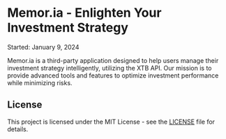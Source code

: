 # Memor.ia - Enlighten Your Investment Strategy
Started: January 9, 2024

Memor.ia is a third-party application designed to help users manage their investment strategy intelligently, utilizing the XTB API. Our mission is to provide advanced tools and features to optimize investment performance while minimizing risks.

## License

This project is licensed under the MIT License - see the [LICENSE](LICENSE) file for details.
